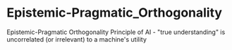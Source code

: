 # Epistemic-Pragmatic_Orthogonality
Epistemic-Pragmatic Orthogonality Principle of AI - "true understanding" is uncorrelated (or irrelevant) to a machine's utility
